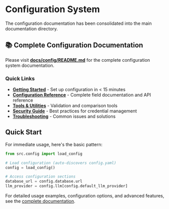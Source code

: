 # Configuration System

The configuration documentation has been consolidated into the main documentation directory.

## 📚 Complete Configuration Documentation

Please visit **[docs/config/README.md](../../docs/config/README.md)** for the complete configuration system documentation.

### Quick Links

- **[Getting Started](../../docs/config/getting-started.md)** - Set up configuration in < 15 minutes
- **[Configuration Reference](../../docs/config/reference.md)** - Complete field documentation and API reference
- **[Tools & Utilities](../../docs/config/tools.md)** - Validation and comparison tools
- **[Security Guide](../../docs/config/security.md)** - Best practices for credential management
- **[Troubleshooting](../../docs/config/troubleshooting.md)** - Common issues and solutions

## Quick Start

For immediate usage, here's the basic pattern:

```python
from src.config import load_config

# Load configuration (auto-discovers config.yaml)
config = load_config()

# Access configuration sections
database_url = config.database.url
llm_provider = config.llm[config.default_llm_provider]
```

For detailed usage examples, configuration options, and advanced features, see the [complete documentation](../../docs/config/README.md).